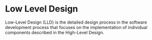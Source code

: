 # Low Level Design

Low-Level Design (LLD) is the detailed design process in the software development process that focuses on the implementation of individual components described in the High-Level Design.
